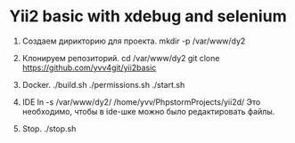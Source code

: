 # Yii2 basic with xdebug and selenium

1. Создаем дирикторию для проекта.
mkdir -p /var/www/dy2

2. Клонируем репозиторий.
cd /var/www/dy2
git clone https://github.com/yvv4git/yii2basic

3. Docker.
./build.sh
./permissions.sh
./start.sh

4. IDE
ln -s /var/www/dy2/ /home/yvv/PhpstormProjects/yii2d/
Это необходимо, чтобы в ide-шке можно было редактировать файлы.

5. Stop.
./stop.sh